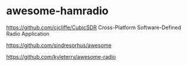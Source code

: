 # awesome-hamradio

https://github.com/cjcliffe/CubicSDR Cross-Platform Software-Defined Radio Application





https://github.com/sindresorhus/awesome

https://github.com/kyleterry/awesome-radio


